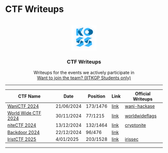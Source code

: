 # CTF Writeups

<a id="readme-top"></a>

<!-- PROJECT LOGO -->
<br />
<div align="center">
  <a href="https://github.com/kossiitkgp/ctf-writeups">
    <img src="https://raw.githubusercontent.com/kossiitkgp/design/3e868073beccb780346b972a66ad309296e50217/logo/koss/main/koss-logo.svg" alt="Logo" width="80" height="80">
  </a>

  <h3 align="center">CTF Writeups</h3>

  <p align="center">
    Writeups for the events we actively participate in
    <br />
    <a href="https://github.com/kossiitkgp/ctf-writeups/issues/new">Want to join the team? (IITKGP Students only)</a>
  </p>
</div>

---

<div align="center">

| CTF Name | Date | Position | Link | Official Writeups
| --- | --- | --- | --- | ---
| [WaniCTF 2024](https://ctftime.org/event/2377) | 21/06/2024 | 173/1476 | [link](./WaniCTF_2024/) | [wani-hackase](https://github.com/wani-hackase/wanictf2024-writeup)
| [World Wide CTF 2024](https://ctftime.org/event/2572) | 30/11/2024 | 77/1215 | [link](./WorldWideCTF/) | [worldwideflags](https://github.com/WorldWideFlags/World-Wide-CTF-2024)
| [niteCTF 2024](https://ctftime.org/event/2461) | 13/12/2024 | 132/1464 | [link](./niteCTF/) | [cryptonite](https://github.com/Cryptonite-MIT/niteCTF-2024)
| [Backdoor 2024](https://ctftime.org/event/2540) | 22/12/2024 | 96/476 | [link](./backdoor/) | 
| [IristCTF 2025](https://ctftime.org/event/2503) | 4/01/2025 | 203/1528 | [link](./irisctf/) | [irissec](https://github.com/IrisSec/IrisCTF-2025-Challenges)

</div>

---

<!-- # Resources -->

<!-- ### Forensics -->


<!-- ### Crypto -->


<!-- ### Pwn -->


<!-- ### Web -->


<!-- ### OSINT -->
